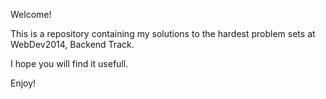 Welcome!

This is a repository containing my solutions to the hardest problem sets at WebDev2014, Backend Track.

I hope you will find it usefull. 

Enjoy!
